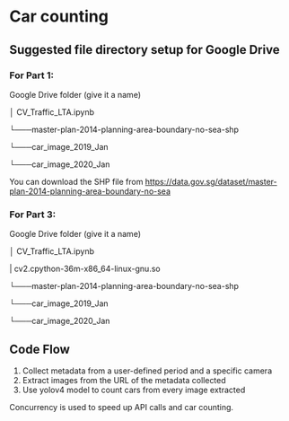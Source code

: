 # Car counting

## Suggested file directory setup for Google Drive

### For Part 1:

Google Drive folder (give it a name)

│   CV_Traffic_LTA.ipynb   

└───master-plan-2014-planning-area-boundary-no-sea-shp

└───car_image_2019_Jan

└───car_image_2020_Jan


You can download the SHP file from https://data.gov.sg/dataset/master-plan-2014-planning-area-boundary-no-sea

### For Part 3:

Google Drive folder (give it a name)

│   CV_Traffic_LTA.ipynb

|   cv2.cpython-36m-x86_64-linux-gnu.so

└───master-plan-2014-planning-area-boundary-no-sea-shp

└───car_image_2019_Jan

└───car_image_2020_Jan

## Code Flow
1. Collect metadata from a user-defined period and a specific camera
3. Extract images from the URL of the metadata collected
4. Use yolov4 model to count cars from every image extracted

Concurrency is used to speed up API calls and car counting.

